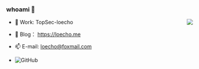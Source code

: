 <!--
**loecho-sec/loecho-sec** is a ✨ _special_ ✨ repository because its `README.md` (this file) appears on your GitHub profile.
-->

### whoami 👋

<img align="right" src="https://github-readme-stats.vercel.app/api?username=loecho-sec&count_private=true&show_icons=true&hide=prs" />

- 🌱 Work: TopSec-loecho

- 👀 Blog： https://loecho.me

- 📫 E-mail: loecho@foxmail.com

- ![GitHub](https://img.shields.io/github/followers/loecho-sec?label=follower%20github&style=flat-square)
